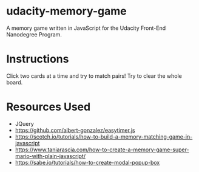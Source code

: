 # udacity-memory-game
A memory game written in JavaScript for the Udacity Front-End Nanodegree Program.

# Instructions
Click two cards at a time and try to match pairs! Try to clear the whole board.
# Resources Used
- JQuery
- https://github.com/albert-gonzalez/easytimer.js
- https://scotch.io/tutorials/how-to-build-a-memory-matching-game-in-javascript 
- https://www.taniarascia.com/how-to-create-a-memory-game-super-mario-with-plain-javascript/
- https://sabe.io/tutorials/how-to-create-modal-popup-box
